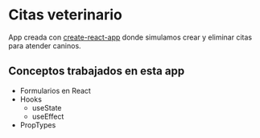 # Citas veterinario

App creada con [create-react-app](http://https://reactjs.org/docs/create-a-new-react-app.html "create-react-app") donde simulamos crear y eliminar citas para atender caninos.

## Conceptos trabajados en esta app

- Formularios en React
- Hooks
  - useState
  - useEffect
- PropTypes
